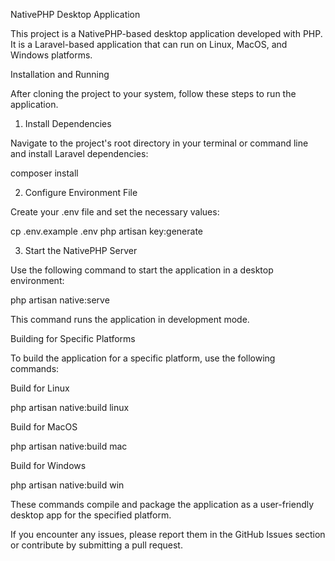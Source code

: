 NativePHP Desktop Application

This project is a NativePHP-based desktop application developed with PHP. It is a Laravel-based application that can run on Linux, MacOS, and Windows platforms.

Installation and Running

After cloning the project to your system, follow these steps to run the application.

1. Install Dependencies

Navigate to the project's root directory in your terminal or command line and install Laravel dependencies:

composer install

2. Configure Environment File

Create your .env file and set the necessary values:

cp .env.example .env
php artisan key:generate

3. Start the NativePHP Server

Use the following command to start the application in a desktop environment:

php artisan native:serve

This command runs the application in development mode.

Building for Specific Platforms

To build the application for a specific platform, use the following commands:

Build for Linux

php artisan native:build linux

Build for MacOS

php artisan native:build mac

Build for Windows

php artisan native:build win

These commands compile and package the application as a user-friendly desktop app for the specified platform.

If you encounter any issues, please report them in the GitHub Issues section or contribute by submitting a pull request.
